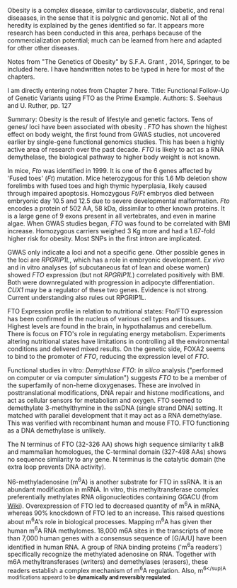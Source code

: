 Obesity is a complex disease, similar to cardiovascular, diabetic, and renal diseaases, in the sense that it is polygnic and genomic. Not all of the heredity is explained by the genes identified so far. It appears more research has been conducted in this area, perhaps because of the commercialization potential; much can be learned from here and adapted for other other diseases. 

Notes from "The Genetics of Obesity" by S.F.A. Grant , 2014, Springer, to be included here. I have handwritten notes to be typed in here for most of the chapters. 

I am directly entering notes from Chapter 7 here. Title: Functional Follow-Up of Genetic Variants using FTO as the Prime Example. Authors: S. Seehaus and U. Ruther, pp. 127

Summary: Obesity is the result of lifestyle and genetic factors. Tens of genes/ loci have been associated with obesity . *FTO* has shown the highest effect on body weight, the first found from GWAS studies, not uncovered earlier by single-gene functional genomics studies. This has been a highly active area of research over the past decade. *FTO*  is likely to act as a RNA demythelase, the biological pathway to higher body weight is not known. 

In mice, *Fto* was identified in 1999. It is one of the 6 genes affected by 'Fused toes' (*Ft*) mutation. Mice heterozygous for this 1.6 Mb deletion show forelimbs with fused toes and high thymic hyperplasia, likely caused through impaired apoptosis. Homozygous *Ft/Ft* embryos died between embryonic day 10.5 and 12.5 due to severe developmental malformation. *Fto* encodes a protein of 502 AA, 58 kDa, dissimilar to other known proteins. It is a large gene of 9 exons present in all vertebrates, and even in marine algae. When GWAS studies began, *FTO* was found to be correlated with BMI increase. Homozygous carriers weighed 3 Kg more and had a 1.67-fold higher risk for obesity. Most SNPs in the first intron are implicated. 

GWAS only indicate a loci and not a specific gene. Other possible genes in the loci are *RPGRIP1L*, which has a role in embryonic development. *Ex vivo* and in vitro analyses  (of subcutaneous fat of lean and obese women) showed *FTO* expression (but not *RPGRIP1L*) correlated positively with BMI. Both were downregulated with progression in adipocyte differentiation. *CUX1* may be a regulator of these two genes. Evidence is not strong. Current understanding also rules out RPGRIP1L.

FTO Expression profile in relation to nutritional states: Fto/FTO expression has been confirmed in the nucleus of various cell types and tissues. Highest levels are found in the brain, in hypothalamus and cerebellum. There is focus on FTO's role in regulating energy metabolism. Experiments altering nutritional states have limitations in controlling all the environmental conditions and  delivered mixed results. On the genetic side, FOXA2 seems to bind to the promoter of *FTO*, reducing the expression level of *FTO*. 

Functional studies in vitro: *Demythlase FTO*: *In silico* analysis ("performed on computer or via computer simulation") suggests *FTO* to be a member of the superfamily of non-heme dioxygenases. These are involved in posttranslational modifications, DNA repair and histone modifications, and act as cellular sensors for metabolism and oxygen. FTO seemed to demethylate 3-methylthymine in the ssDNA (single strand DNA) setting. It matched with parallel development that it may act as a RNA demethylase. This was verified with recombinant human and mouse FTO. FTO functioning as a DNA demethylase is unlikely.

The N terminus of FTO (32-326 AA) shows high sequence similarity t alkB and mammalian homologues, the C-terminal domain (327-498 AAs) shows no sequence similarity to any gene. N terminus is the catalytic domain (the extra loop prevents DNA activity). 

N6-methyladenosine (m<sup>6</sup>A) is another substrate for FTO in ssRNA. It is an abundant modification in mRNA.  In vitro, this methyltransferase complex preferentially methylates RNA oligonucleotides containing GGACU (from [Wiki](https://en.wikipedia.org/wiki/N6-Methyladenosine)). Overexpression of FTO led to decreased quantity of 
m<sup>6</sup>A in mRNA, whereas 90% knockdown of FTO led to an increase. This raised questions about m<sup>6</sup>A's role in biological processes. Mapping m<sup>6</sup>A has given ther human m<sup>6</sup>A RNA methylomes. 18,000 m6A sites in the transcripts of more than 7,000 human genes with a consensus sequence of [G/A/U] have been identified in human RNA. A group of RNA binding proteins ('m<sup>6</sup>a readers') specifically recognize the methylated adenosine on RNA.  Together with m6A methyltransferases (writers) and demethylases (erasers), these readers establish a complex mechanism of m<sup>6</sup>A regulation. Also, m<sup>6</sup)A modifications appeard to be **dynamically and reversibly regulated**.   

